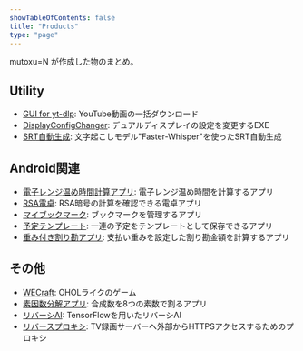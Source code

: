 ```yaml
---
showTableOfContents: false
title: "Products"
type: "page"
---
```


mutoxu=N が作成した物のまとめ。

## Utility
- [GUI for yt-dlp](/Portfolio/posts/yt-dlp-gui): YouTube動画の一括ダウンロード
- [DisplayConfigChanger](/Portfolio/posts/display_config_changer): デュアルディスプレイの設定を変更するEXE
- [SRT自動生成](/Portfolio/posts/subtitle_generator): 文字起こしモデル"Faster-Whisper"を使ったSRT自動生成

## Android関連
- [電子レンジ温め時間計算アプリ](/Portfolio/posts/microwave_calculator): 電子レンジ温め時間を計算するアプリ
- [RSA電卓](/Portfolio/posts/rsa_app): RSA暗号の計算を確認できる電卓アプリ
- [マイブックマーク](/Portfolio/posts/my_bookmark_app): ブックマークを管理するアプリ
- [予定テンプレート](/Portfolio/posts/secretary_app): 一連の予定をテンプレートとして保存できるアプリ
- [重み付き割り勘アプリ](/Portfolio/posts/split_app): 支払い重みを設定した割り勘金額を計算するアプリ

## その他
- [WECraft](/Portfolio/posts/wecraft): OHOLライクのゲーム
- [素因数分解アプリ](/Portfolio/posts/factoring): 合成数を8つの素数で割るアプリ
- [リバーシAI](/Portfolio/posts/reversi_app): TensorFlowを用いたリバーシAI
- [リバースプロキシ](/Portfolio/posts/reverse_proxy): TV録画サーバーへ外部からHTTPSアクセスするためのプロキシ
